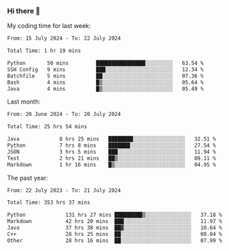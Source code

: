 ### Hi there 👋

My coding time for last week:

<!--START_SECTION:week-->

```txt
From: 15 July 2024 - To: 22 July 2024

Total Time: 1 hr 19 mins

Python       50 mins         ████████████████░░░░░░░░░   63.54 %
SSH Config   9 mins          ███░░░░░░░░░░░░░░░░░░░░░░   12.34 %
Batchfile    5 mins          ██░░░░░░░░░░░░░░░░░░░░░░░   07.36 %
Bash         4 mins          █▒░░░░░░░░░░░░░░░░░░░░░░░   05.64 %
Java         4 mins          █▒░░░░░░░░░░░░░░░░░░░░░░░   05.49 %
```

<!--END_SECTION:week-->

Last month:

<!--START_SECTION:month-->

```txt
From: 20 June 2024 - To: 20 July 2024

Total Time: 25 hrs 54 mins

Java             8 hrs 25 mins   ████████░░░░░░░░░░░░░░░░░   32.51 %
Python           7 hrs 8 mins    ███████░░░░░░░░░░░░░░░░░░   27.54 %
JSON             3 hrs 5 mins    ███░░░░░░░░░░░░░░░░░░░░░░   11.94 %
Text             2 hrs 21 mins   ██▒░░░░░░░░░░░░░░░░░░░░░░   09.11 %
Markdown         1 hr 16 mins    █▒░░░░░░░░░░░░░░░░░░░░░░░   04.95 %
```

<!--END_SECTION:month-->

The past year:

<!--START_SECTION:year-->

```txt
From: 22 July 2023 - To: 21 July 2024

Total Time: 353 hrs 37 mins

Python             131 hrs 27 mins █████████▒░░░░░░░░░░░░░░░   37.18 %
Markdown           42 hrs 20 mins  ███░░░░░░░░░░░░░░░░░░░░░░   11.97 %
Java               37 hrs 38 mins  ██▓░░░░░░░░░░░░░░░░░░░░░░   10.64 %
C++                28 hrs 25 mins  ██░░░░░░░░░░░░░░░░░░░░░░░   08.04 %
Other              28 hrs 16 mins  ██░░░░░░░░░░░░░░░░░░░░░░░   07.99 %
```

<!--END_SECTION:year-->
